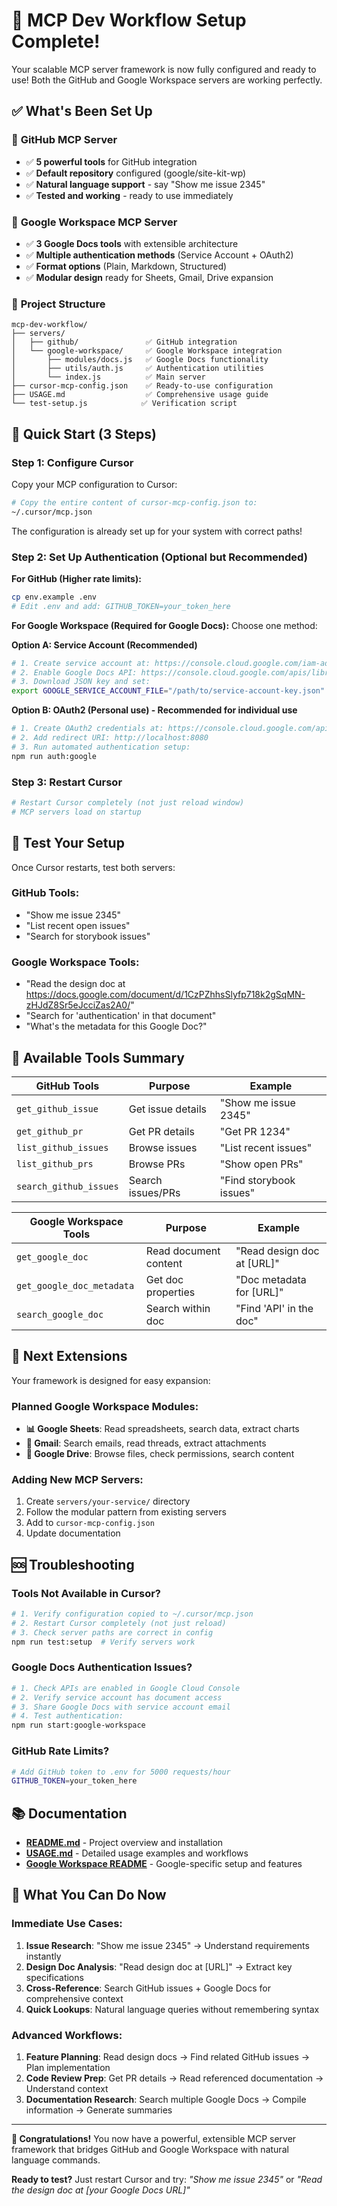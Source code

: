 # 🎉 MCP Dev Workflow Setup Complete!

Your scalable MCP server framework is now fully configured and ready to use! Both the GitHub and Google Workspace servers are working perfectly.

## ✅ What's Been Set Up

### 🔧 **GitHub MCP Server**

- ✅ **5 powerful tools** for GitHub integration
- ✅ **Default repository** configured (google/site-kit-wp)
- ✅ **Natural language support** - say "Show me issue 2345"
- ✅ **Tested and working** - ready to use immediately

### 📄 **Google Workspace MCP Server**

- ✅ **3 Google Docs tools** with extensible architecture
- ✅ **Multiple authentication methods** (Service Account + OAuth2)
- ✅ **Format options** (Plain, Markdown, Structured)
- ✅ **Modular design** ready for Sheets, Gmail, Drive expansion

### 📁 **Project Structure**

```
mcp-dev-workflow/
├── servers/
│   ├── github/               ✅ GitHub integration
│   └── google-workspace/     ✅ Google Workspace integration
│       ├── modules/docs.js   ✅ Google Docs functionality
│       ├── utils/auth.js     ✅ Authentication utilities
│       └── index.js          ✅ Main server
├── cursor-mcp-config.json    ✅ Ready-to-use configuration
├── USAGE.md                  ✅ Comprehensive usage guide
└── test-setup.js            ✅ Verification script
```

## 🚀 **Quick Start (3 Steps)**

### Step 1: Configure Cursor

Copy your MCP configuration to Cursor:

```bash
# Copy the entire content of cursor-mcp-config.json to:
~/.cursor/mcp.json
```

The configuration is already set up for your system with correct paths!

### Step 2: Set Up Authentication (Optional but Recommended)

**For GitHub (Higher rate limits):**

```bash
cp env.example .env
# Edit .env and add: GITHUB_TOKEN=your_token_here
```

**For Google Workspace (Required for Google Docs):**
Choose one method:

**Option A: Service Account (Recommended)**

```bash
# 1. Create service account at: https://console.cloud.google.com/iam-admin/serviceaccounts
# 2. Enable Google Docs API: https://console.cloud.google.com/apis/library/docs.googleapis.com
# 3. Download JSON key and set:
export GOOGLE_SERVICE_ACCOUNT_FILE="/path/to/service-account-key.json"
```

**Option B: OAuth2 (Personal use) - Recommended for individual use**

```bash
# 1. Create OAuth2 credentials at: https://console.cloud.google.com/apis/credentials
# 2. Add redirect URI: http://localhost:8080
# 3. Run automated authentication setup:
npm run auth:google
```

### Step 3: Restart Cursor

```bash
# Restart Cursor completely (not just reload window)
# MCP servers load on startup
```

## 🧪 **Test Your Setup**

Once Cursor restarts, test both servers:

### **GitHub Tools:**

- "Show me issue 2345"
- "List recent open issues"
- "Search for storybook issues"

### **Google Workspace Tools:**

- "Read the design doc at https://docs.google.com/document/d/1CzPZhhsSlyfp718k2gSqMN-zHJdZ8Sr5eJcciZas2A0/"
- "Search for 'authentication' in that document"
- "What's the metadata for this Google Doc?"

## 🔧 **Available Tools Summary**

| **GitHub Tools**       | **Purpose**       | **Example**             |
| ---------------------- | ----------------- | ----------------------- |
| `get_github_issue`     | Get issue details | "Show me issue 2345"    |
| `get_github_pr`        | Get PR details    | "Get PR 1234"           |
| `list_github_issues`   | Browse issues     | "List recent issues"    |
| `list_github_prs`      | Browse PRs        | "Show open PRs"         |
| `search_github_issues` | Search issues/PRs | "Find storybook issues" |

| **Google Workspace Tools** | **Purpose**           | **Example**                |
| -------------------------- | --------------------- | -------------------------- |
| `get_google_doc`           | Read document content | "Read design doc at [URL]" |
| `get_google_doc_metadata`  | Get doc properties    | "Doc metadata for [URL]"   |
| `search_google_doc`        | Search within doc     | "Find 'API' in the doc"    |

## 🚀 **Next Extensions**

Your framework is designed for easy expansion:

### **Planned Google Workspace Modules:**

- **📊 Google Sheets**: Read spreadsheets, search data, extract charts
- **📧 Gmail**: Search emails, read threads, extract attachments
- **📁 Google Drive**: Browse files, check permissions, search content

### **Adding New MCP Servers:**

1. Create `servers/your-service/` directory
2. Follow the modular pattern from existing servers
3. Add to `cursor-mcp-config.json`
4. Update documentation

## 🆘 **Troubleshooting**

### **Tools Not Available in Cursor?**

```bash
# 1. Verify configuration copied to ~/.cursor/mcp.json
# 2. Restart Cursor completely (not just reload)
# 3. Check server paths are correct in config
npm run test:setup  # Verify servers work
```

### **Google Docs Authentication Issues?**

```bash
# 1. Check APIs are enabled in Google Cloud Console
# 2. Verify service account has document access
# 3. Share Google Docs with service account email
# 4. Test authentication:
npm run start:google-workspace
```

### **GitHub Rate Limits?**

```bash
# Add GitHub token to .env for 5000 requests/hour
GITHUB_TOKEN=your_token_here
```

## 📚 **Documentation**

- **[README.md](README.md)** - Project overview and installation
- **[USAGE.md](USAGE.md)** - Detailed usage examples and workflows
- **[Google Workspace README](servers/google-workspace/README.md)** - Google-specific setup and features

## 🎯 **What You Can Do Now**

### **Immediate Use Cases:**

1. **Issue Research**: "Show me issue 2345" → Understand requirements instantly
2. **Design Doc Analysis**: "Read design doc at [URL]" → Extract key specifications
3. **Cross-Reference**: Search GitHub issues + Google Docs for comprehensive context
4. **Quick Lookups**: Natural language queries without remembering syntax

### **Advanced Workflows:**

1. **Feature Planning**: Read design docs → Find related GitHub issues → Plan implementation
2. **Code Review Prep**: Get PR details → Read referenced documentation → Understand context
3. **Documentation Research**: Search multiple Google Docs → Compile information → Generate summaries

---

**🎉 Congratulations!** You now have a powerful, extensible MCP server framework that bridges GitHub and Google Workspace with natural language commands.

**Ready to test?** Just restart Cursor and try: _"Show me issue 2345"_ or _"Read the design doc at [your Google Docs URL]"_
